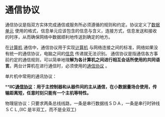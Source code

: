# 通信协议

通信协议是指双方实体完成通信或服务所必须遵循的规则和约定。协议定义了[数据单元](https://baike.baidu.com/item/%E6%95%B0%E6%8D%AE%E5%8D%95%E5%85%83?fromModule=lemma_inlink)
使用的格式，信息单元应该包含的信息与含义，连接方式，信息发送和接收的时序，从而确保网络中数据顺利地传送到确定的地方。

在[计算机](https://baike.baidu.com/item/%E8%AE%A1%E7%AE%97%E6%9C%BA?fromModule=lemma_inlink)
通信中，通信协议用于实现[计算机](https://baike.baidu.com/item/%E8%AE%A1%E7%AE%97%E6%9C%BA?fromModule=lemma_inlink)
与网络连接之间的标准，网络如果没有统一的通信协议，电脑之间的[信息](https://baike.baidu.com/item/%E4%BF%A1%E6%81%AF?fromModule=lemma_inlink)
传递就无法识别。 通信协议是指通信各方事前约定的通信规则，可以简单地理**解为各计算机之间进行相互会话所使用的共同语言**。两台计算机在进行通信时，必须使用的[通信协议](https://baike.baidu.com/item/%E9%80%9A%E4%BF%A1%E5%8D%8F%E8%AE%AE?fromModule=lemma_inlink)
。

单片机中常用的通讯协议：

****IIC[通信协议](https://so.csdn.net/so/search?q=%E9%80%9A%E4%BF%A1%E5%8D%8F%E8%AE%AE&spm=1001.2101.3001.7020)：用于主控制器和从器件间的主从通信，在小数据量场合使用，传输距离短，任意时刻只能有一个主机等特性。**

物理层协议：只要求两条总线线路，一条是串行数据线ＳＤＡ，一条是串行时钟线ＳＣＬ,(IIC 是半双工，而不是全双工)